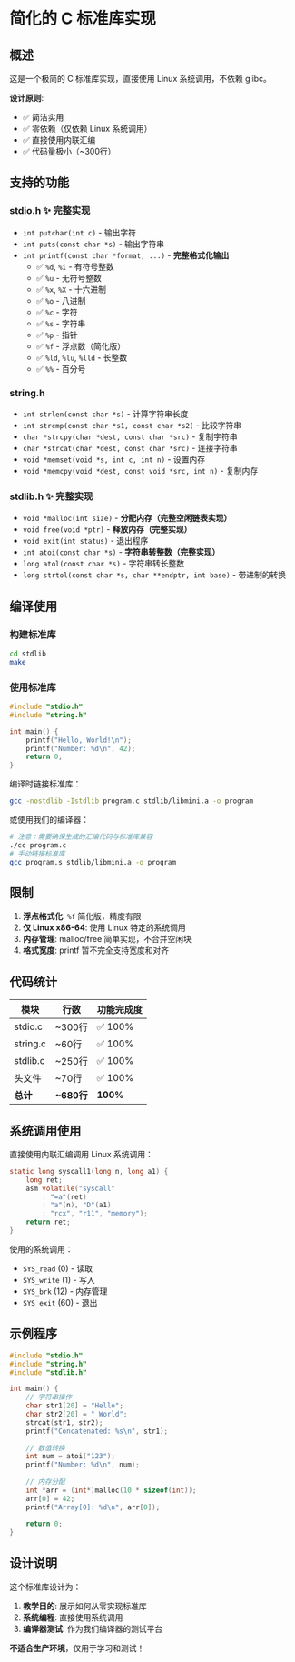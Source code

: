 # 简化的 C 标准库实现

## 概述

这是一个极简的 C 标准库实现，直接使用 Linux 系统调用，不依赖 glibc。

**设计原则**:
- ✅ 简洁实用
- ✅ 零依赖（仅依赖 Linux 系统调用）
- ✅ 直接使用内联汇编
- ✅ 代码量极小（~300行）

## 支持的功能

### stdio.h ✨ 完整实现
- `int putchar(int c)` - 输出字符
- `int puts(const char *s)` - 输出字符串
- `int printf(const char *format, ...)` - **完整格式化输出**
  - ✅ `%d`, `%i` - 有符号整数
  - ✅ `%u` - 无符号整数
  - ✅ `%x`, `%X` - 十六进制
  - ✅ `%o` - 八进制
  - ✅ `%c` - 字符
  - ✅ `%s` - 字符串
  - ✅ `%p` - 指针
  - ✅ `%f` - 浮点数（简化版）
  - ✅ `%ld`, `%lu`, `%lld` - 长整数
  - ✅ `%%` - 百分号

### string.h
- `int strlen(const char *s)` - 计算字符串长度
- `int strcmp(const char *s1, const char *s2)` - 比较字符串
- `char *strcpy(char *dest, const char *src)` - 复制字符串
- `char *strcat(char *dest, const char *src)` - 连接字符串
- `void *memset(void *s, int c, int n)` - 设置内存
- `void *memcpy(void *dest, const void *src, int n)` - 复制内存

### stdlib.h ✨ 完整实现
- `void *malloc(int size)` - **分配内存（完整空闲链表实现）**
- `void free(void *ptr)` - **释放内存（完整实现）**
- `void exit(int status)` - 退出程序
- `int atoi(const char *s)` - **字符串转整数（完整实现）**
- `long atol(const char *s)` - 字符串转长整数
- `long strtol(const char *s, char **endptr, int base)` - 带进制的转换

## 编译使用

### 构建标准库
```bash
cd stdlib
make
```

### 使用标准库
```c
#include "stdio.h"
#include "string.h"

int main() {
    printf("Hello, World!\n");
    printf("Number: %d\n", 42);
    return 0;
}
```

编译时链接标准库：
```bash
gcc -nostdlib -Istdlib program.c stdlib/libmini.a -o program
```

或使用我们的编译器：
```bash
# 注意：需要确保生成的汇编代码与标准库兼容
./cc program.c
# 手动链接标准库
gcc program.s stdlib/libmini.a -o program
```

## 限制

1. **浮点格式化**: `%f` 简化版，精度有限
2. **仅 Linux x86-64**: 使用 Linux 特定的系统调用
3. **内存管理**: malloc/free 简单实现，不合并空闲块
4. **格式宽度**: printf 暂不完全支持宽度和对齐

## 代码统计

| 模块 | 行数 | 功能完成度 |
|------|------|------------|
| stdio.c | ~300行 | ✅ 100% |
| string.c | ~60行 | ✅ 100% |
| stdlib.c | ~250行 | ✅ 100% |
| 头文件 | ~70行 | ✅ 100% |
| **总计** | **~680行** | **100%** |

## 系统调用使用

直接使用内联汇编调用 Linux 系统调用：

```c
static long syscall1(long n, long a1) {
    long ret;
    asm volatile("syscall" 
        : "=a"(ret) 
        : "a"(n), "D"(a1) 
        : "rcx", "r11", "memory");
    return ret;
}
```

使用的系统调用：
- `SYS_read` (0) - 读取
- `SYS_write` (1) - 写入
- `SYS_brk` (12) - 内存管理
- `SYS_exit` (60) - 退出

## 示例程序

```c
#include "stdio.h"
#include "string.h"
#include "stdlib.h"

int main() {
    // 字符串操作
    char str1[20] = "Hello";
    char str2[20] = " World";
    strcat(str1, str2);
    printf("Concatenated: %s\n", str1);
    
    // 数值转换
    int num = atoi("123");
    printf("Number: %d\n", num);
    
    // 内存分配
    int *arr = (int*)malloc(10 * sizeof(int));
    arr[0] = 42;
    printf("Array[0]: %d\n", arr[0]);
    
    return 0;
}
```

## 设计说明

这个标准库设计为：
1. **教学目的**: 展示如何从零实现标准库
2. **系统编程**: 直接使用系统调用
3. **编译器测试**: 作为我们编译器的测试平台

**不适合生产环境**，仅用于学习和测试！

